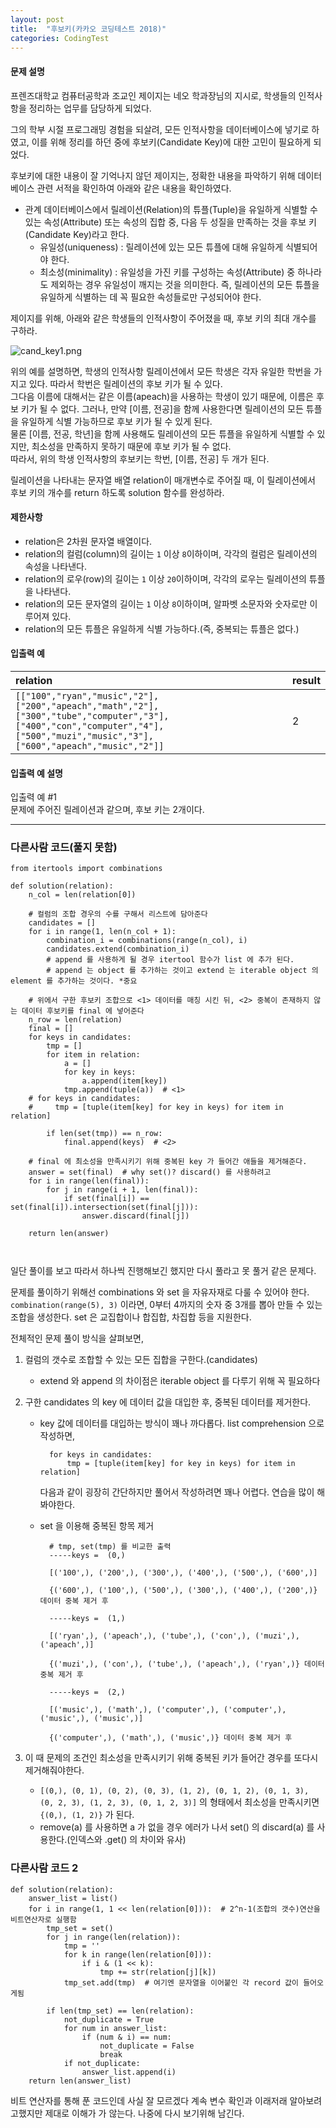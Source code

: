 ```yaml
---
layout: post
title:  "후보키(카카오 코딩테스트 2018)"
categories: CodingTest
---
```


#### 문제 설명

프렌즈대학교 컴퓨터공학과 조교인 제이지는 네오 학과장님의 지시로, 학생들의 인적사항을 정리하는 업무를 담당하게 되었다.

그의 학부 시절 프로그래밍 경험을 되살려, 모든 인적사항을 데이터베이스에 넣기로 하였고, 이를 위해 정리를 하던 중에 후보키(Candidate Key)에 대한 고민이 필요하게 되었다.

후보키에 대한 내용이 잘 기억나지 않던 제이지는, 정확한 내용을 파악하기 위해 데이터베이스 관련 서적을 확인하여 아래와 같은 내용을 확인하였다.

-   관계 데이터베이스에서 릴레이션(Relation)의 튜플(Tuple)을 유일하게 식별할 수 있는 속성(Attribute) 또는 속성의 집합 중, 다음 두 성질을 만족하는 것을 후보 키(Candidate Key)라고 한다.
    -   유일성(uniqueness) : 릴레이션에 있는 모든 튜플에 대해 유일하게 식별되어야 한다.
    -   최소성(minimality) : 유일성을 가진 키를 구성하는 속성(Attribute) 중 하나라도 제외하는 경우 유일성이 깨지는 것을 의미한다. 즉, 릴레이션의 모든 튜플을 유일하게 식별하는 데 꼭 필요한 속성들로만 구성되어야 한다.

제이지를 위해, 아래와 같은 학생들의 인적사항이 주어졌을 때, 후보 키의 최대 개수를 구하라.

![cand_key1.png](https://grepp-programmers.s3.amazonaws.com/files/production/f1a3a40ede/005eb91e-58e5-4109-9567-deb5e94462e3.jpg)

위의 예를 설명하면, 학생의 인적사항 릴레이션에서 모든 학생은 각자 유일한 학번을 가지고 있다. 따라서 학번은 릴레이션의 후보 키가 될 수 있다.  
그다음 이름에 대해서는 같은 이름(apeach)을 사용하는 학생이 있기 때문에, 이름은 후보 키가 될 수 없다. 그러나, 만약 \[이름, 전공\]을 함께 사용한다면 릴레이션의 모든 튜플을 유일하게 식별 가능하므로 후보 키가 될 수 있게 된다.  
물론 \[이름, 전공, 학년\]을 함께 사용해도 릴레이션의 모든 튜플을 유일하게 식별할 수 있지만, 최소성을 만족하지 못하기 때문에 후보 키가 될 수 없다.  
따라서, 위의 학생 인적사항의 후보키는 학번, \[이름, 전공\] 두 개가 된다.

릴레이션을 나타내는 문자열 배열 relation이 매개변수로 주어질 때, 이 릴레이션에서 후보 키의 개수를 return 하도록 solution 함수를 완성하라.

#### 제한사항

-   relation은 2차원 문자열 배열이다.
-   relation의 컬럼(column)의 길이는 `1` 이상 `8`이하이며, 각각의 컬럼은 릴레이션의 속성을 나타낸다.
-   relation의 로우(row)의 길이는 `1` 이상 `20`이하이며, 각각의 로우는 릴레이션의 튜플을 나타낸다.
-   relation의 모든 문자열의 길이는 `1` 이상 `8`이하이며, 알파벳 소문자와 숫자로만 이루어져 있다.
-   relation의 모든 튜플은 유일하게 식별 가능하다.(즉, 중복되는 튜플은 없다.)

#### 입출력 예

| relation | result |
| :-- | :-- |
| `[["100","ryan","music","2"],["200","apeach","math","2"],["300","tube","computer","3"],["400","con","computer","4"],["500","muzi","music","3"],["600","apeach","music","2"]]` | 2 |

#### 입출력 예 설명

입출력 예 #1  
문제에 주어진 릴레이션과 같으며, 후보 키는 2개이다.

---

### 다른사람 코드(풀지 못함)

```
from itertools import combinations

def solution(relation):
    n_col = len(relation[0])

    # 컬럼의 조합 경우의 수를 구해서 리스트에 담아준다
    candidates = []
    for i in range(1, len(n_col + 1):
        combination_i = combinations(range(n_col), i)
        candidates.extend(combination_i)
        # append 를 사용하게 될 경우 itertool 함수가 list 에 추가 된다. 
        # append 는 object 를 추가하는 것이고 extend 는 iterable object 의 element 를 추가하는 것이다. *중요

    # 위에서 구한 후보키 조합으로 <1> 데이터를 매칭 시킨 뒤, <2> 중복이 존재하지 않는 데이터 후보키를 final 에 넣어준다 
    n_row = len(relation)
    final = []
    for keys in candidates:
        tmp = []
        for item in relation:
            a = []
            for key in keys:
                a.append(item[key])
            tmp.append(tuple(a))  # <1>
    # for keys in candidates:
    #     tmp = [tuple(item[key] for key in keys) for item in relation]

        if len(set(tmp)) == n_row:
            final.append(keys)  # <2>

    # final 에 최소성을 만족시키기 위해 중복된 key 가 들어간 애들을 제거해준다.
    answer = set(final)  # why set()? discard() 를 사용하려고
    for i in range(len(final)):
        for j in range(i + 1, len(final)):
            if set(final[i]) == set(final[i]).intersection(set(final[j])):
                answer.discard(final[j])

    return len(answer)



```

일단 풀이를 보고 따라서 하나씩 진행해보긴 했지만 다시 풀라고 못 풀거 같은 문제다.

문제를 풀이하기 위해선 combinations 와 set 을 자유자재로 다룰 수 있어야 한다. `combination(range(5), 3)` 이라면, 0부터 4까지의 숫자 중 3개를 뽑아 만들 수 있는 조합을 생성한다. set 은 교집합이나 합집합, 차집합 등을 지원한다.

전체적인 문제 풀이 방식을 살펴보면,

1.  컬럼의 갯수로 조합할 수 있는 모든 집합을 구한다.(candidates)
    
    -   extend 와 append 의 차이점은 iterable object 를 다루기 위해 꼭 필요하다
2.  구한 candidates 의 key 에 데이터 값을 대입한 후, 중복된 데이터를 제거한다.
    
    -   key 값에 데이터를 대입하는 방식이 꽤나 까다롭다. list comprehension 으로 작성하면,
        
        ```
          for keys in candidates:
              tmp = [tuple(item[key] for key in keys) for item in relation]
        ```
        
        다음과 같이 굉장히 간단하지만 풀어서 작성하려면 꽤나 어렵다. 연습을 많이 해봐야한다.
        
    -   set 을 이용해 중복된 항목 제거
        
        ```
          # tmp, set(tmp) 를 비교한 출력
          -----keys =  (0,) 
        
          [('100',), ('200',), ('300',), ('400',), ('500',), ('600',)]
        
          {('600',), ('100',), ('500',), ('300',), ('400',), ('200',)} 데이터 중복 제거 후 
        
          -----keys =  (1,) 
        
          [('ryan',), ('apeach',), ('tube',), ('con',), ('muzi',), ('apeach',)]
        
          {('muzi',), ('con',), ('tube',), ('apeach',), ('ryan',)} 데이터 중복 제거 후 
        
          -----keys =  (2,) 
        
          [('music',), ('math',), ('computer',), ('computer',), ('music',), ('music',)]
        
          {('computer',), ('math',), ('music',)} 데이터 중복 제거 후 
        ```
        

3.  이 때 문제의 조건인 최소성을 만족시키기 위해 중복된 키가 들어간 경우를 또다시 제거해줘야한다.
    
    -   `[(0,), (0, 1), (0, 2), (0, 3), (1, 2), (0, 1, 2), (0, 1, 3), (0, 2, 3), (1, 2, 3), (0, 1, 2, 3)]` 의 형태에서 최소성을 만족시키면 `{(0,), (1, 2)}` 가 된다.
    -   remove(a) 를 사용하면 a 가 없을 경우 에러가 나서 set() 의 discard(a) 를 사용한다.(인덱스와 .get() 의 차이와 유사)

### 다른사람 코드 2

```
def solution(relation):
    answer_list = list()
    for i in range(1, 1 << len(relation[0])):  # 2^n-1(조합의 갯수)연산을 비트연산자로 실행함
        tmp_set = set()
        for j in range(len(relation)):
            tmp = ''
            for k in range(len(relation[0])):
                if i & (1 << k):
                    tmp += str(relation[j][k])
            tmp_set.add(tmp)  # 여기엔 문자열을 이어붙인 각 record 값이 들어오게됨

        if len(tmp_set) == len(relation):
            not_duplicate = True
            for num in answer_list:
                if (num & i) == num:
                    not_duplicate = False
                    break
            if not_duplicate:
                answer_list.append(i)
    return len(answer_list)
```

비트 연산자를 통해 푼 코드인데 사실 잘 모르겠다 계속 변수 확인과 이래저래 알아보려고했지만 제대로 이해가 가 않는다. 나중에 다시 보기위해 남긴다.